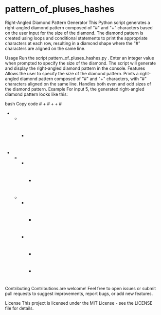 # pattern_of_pluses_hashes
Right-Angled Diamond Pattern Generator
This Python script generates a right-angled diamond pattern composed of "#" and "+" characters based on the user input for the size of the diamond. The diamond pattern is created using loops and conditional statements to print the appropriate characters at each row, resulting in a diamond shape where the "#" characters are aligned on the same line.

Usage
Run the script pattern_of_pluses_hashes.py .
Enter an integer value when prompted to specify the size of the diamond.
The script will generate and display the right-angled diamond pattern in the console.
Features
Allows the user to specify the size of the diamond pattern.
Prints a right-angled diamond pattern composed of "#" and "+" characters, with "#" characters aligned on the same line.
Handles both even and odd sizes of the diamond pattern.
Example
For input 5, the generated right-angled diamond pattern looks like this:

bash
Copy code
        #
      + #
    + + #
  + + + #
+ + + + #
  + + + #
    + + #
      + #
        #
Contributing
Contributions are welcome! Feel free to open issues or submit pull requests to suggest improvements, report bugs, or add new features.

License
This project is licensed under the MIT License - see the LICENSE file for details.
